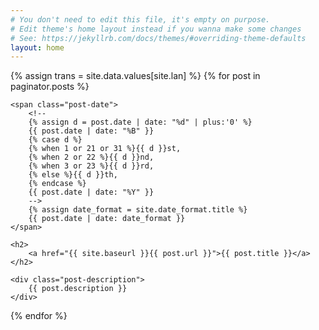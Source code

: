 ```yaml
---
# You don't need to edit this file, it's empty on purpose.
# Edit theme's home layout instead if you wanna make some changes
# See: https://jekyllrb.com/docs/themes/#overriding-theme-defaults
layout: home 
---
```


{% assign trans = site.data.values[site.lan] %}
{% for post in paginator.posts %}
<div class="well article">

    <span class="post-date">
        <!--
        {% assign d = post.date | date: "%d" | plus:'0' %}
        {{ post.date | date: "%B" }}
        {% case d %}
        {% when 1 or 21 or 31 %}{{ d }}st,
        {% when 2 or 22 %}{{ d }}nd,
        {% when 3 or 23 %}{{ d }}rd,
        {% else %}{{ d }}th,
        {% endcase %}
        {{ post.date | date: "%Y" }}
        -->
        {% assign date_format = site.date_format.title %}
        {{ post.date | date: date_format }}
    </span>
    
    <h2>
        <a href="{{ site.baseurl }}{{ post.url }}">{{ post.title }}</a>
    </h2>
    
    <div class="post-description">
        {{ post.description }}
    </div>
    
</div>
{% endfor %}



